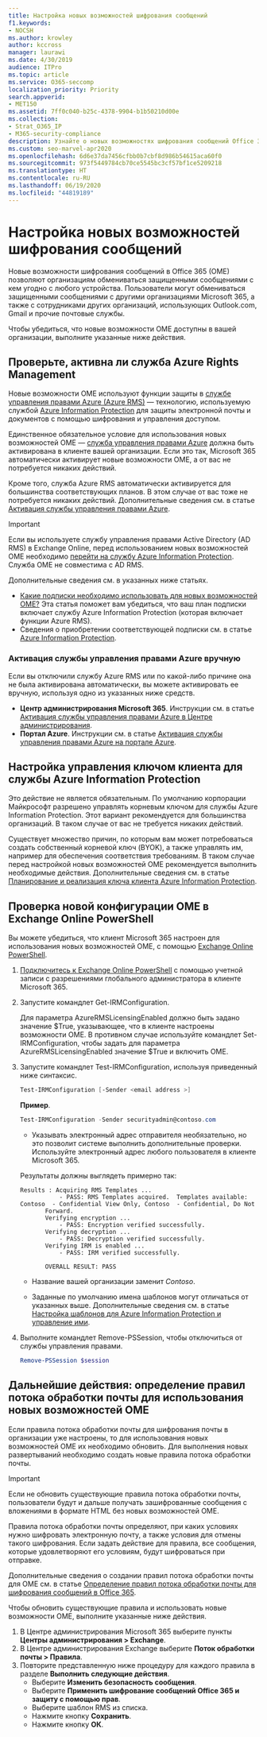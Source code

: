 ```yaml
---
title: Настройка новых возможностей шифрования сообщений
f1.keywords:
- NOCSH
ms.author: krowley
author: kccross
manager: laurawi
ms.date: 4/30/2019
audience: ITPro
ms.topic: article
ms.service: O365-seccomp
localization_priority: Priority
search.appverid:
- MET150
ms.assetid: 7ff0c040-b25c-4378-9904-b1b50210d00e
ms.collection:
- Strat_O365_IP
- M365-security-compliance
description: Узнайте о новых возможностях шифрования сообщений Office 365, позволяющих защитить переписку с людьми внутри и за пределами вашей организации.
ms.custom: seo-marvel-apr2020
ms.openlocfilehash: 6d6e37da7456cfbb0b7cbf8d986b54615aca60f0
ms.sourcegitcommit: 973f5449784cb70ce5545bc3cf57bf1ce5209218
ms.translationtype: HT
ms.contentlocale: ru-RU
ms.lasthandoff: 06/19/2020
ms.locfileid: "44819189"
---
```

# <a name="set-up-new-message-encryption-capabilities"></a>Настройка новых возможностей шифрования сообщений

Новые возможности шифрования сообщений в Office 365 (OME) позволяют организациям обмениваться защищенными сообщениями с кем угодно с любого устройства. Пользователи могут обмениваться защищенными сообщениями с другими организациями Microsoft 365, а также с сотрудниками других организаций, использующих Outlook.com, Gmail и прочие почтовые службы.

Чтобы убедиться, что новые возможности OME доступны в вашей организации, выполните указанные ниже действия.

## <a name="verify-that-azure-rights-management-is-active"></a>Проверьте, активна ли служба Azure Rights Management

Новые возможности OME используют функции защиты в [службе управления правами Azure (Azure RMS)](https://docs.microsoft.com/azure/information-protection/what-is-information-protection) — технологию, используемую службой [Azure Information Protection](https://docs.microsoft.com/azure/information-protection/what-is-azure-rms) для защиты электронной почты и документов с помощью шифрования и управления доступом.

Единственное обязательное условие для использования новых возможностей OME — [служба управления правами Azure](https://docs.microsoft.com/azure/information-protection/what-is-azure-rms) должна быть активирована в клиенте вашей организации. Если это так, Microsoft 365 автоматически активирует новые возможности OME, а от вас не потребуется никаких действий.

Кроме того, служба Azure RMS автоматически активируется для большинства соответствующих планов. В этом случае от вас тоже не потребуется никаких действий. Дополнительные сведения см. в статье [Активация службы управления правами Azure](https://docs.microsoft.com/azure/information-protection/activate-service).

>[!IMPORTANT]
>Если вы используете службу управления правами Active Directory (AD RMS) в Exchange Online, перед использованием новых возможностей OME необходимо [перейти на службу Azure Information Protection](https://docs.microsoft.com/azure/information-protection/migrate-from-ad-rms-to-azure-rms). Служба OME не совместима с AD RMS.  

Дополнительные сведения см. в указанных ниже статьях.

- [Какие подписки необходимо использовать для новых возможностей OME?](ome-faq.md#what-subscriptions-do-i-need-to-use-the-new-ome-capabilities) Эта статья поможет вам убедиться, что ваш план подписки включает службу Azure Information Protection (которая включает функции Azure RMS).
- Сведения о приобретении соответствующей подписки см. в статье [Azure Information Protection](https://azure.microsoft.com/services/information-protection/).  

### <a name="manually-activating-azure-rights-management"></a>Активация службы управления правами Azure вручную

Если вы отключили службу Azure RMS или по какой-либо причине она не была активирована автоматически, вы можете активировать ее вручную, используя одно из указанных ниже средств.

- **Центр администрирования Microsoft 365**. Инструкции см. в статье [Активация службы управления правами Azure в Центре администрирования](https://docs.microsoft.com/azure/information-protection/activate-office365).
- **Портал Azure**. Инструкции см. в статье [Активация службы управления правами Azure на портале Azure](https://docs.microsoft.com/azure/information-protection/activate-azure).

## <a name="configure-management-of-your-azure-information-protection-tenant-key"></a>Настройка управления ключом клиента для службы Azure Information Protection

Это действие не является обязательным. По умолчанию корпорации Майкрософт разрешено управлять корневым ключом для службы Azure Information Protection. Этот вариант рекомендуется для большинства организаций. В таком случае от вас не требуется никаких действий.

Существует множество причин, по которым вам может потребоваться создать собственный корневой ключ (BYOK), а также управлять им, например для обеспечения соответствия требованиям. В таком случае перед настройкой новых возможностей OME рекомендуется выполнить необходимые действия. Дополнительные сведения см. в статье [Планирование и реализация ключа клиента Azure Information Protection](https://docs.microsoft.com/information-protection/plan-design/plan-implement-tenant-key).

## <a name="verify-new-ome-configuration-in-exchange-online-powershell"></a>Проверка новой конфигурации OME в Exchange Online PowerShell

Вы можете убедиться, что клиент Microsoft 365 настроен для использования новых возможностей OME, с помощью [Exchange Online PowerShell](https://docs.microsoft.com/powershell/exchange/exchange-online/exchange-online-powershell?view=exchange-ps).
  
1. [Подключитесь к Exchange Online PowerShell](https://docs.microsoft.com/powershell/exchange/exchange-online/connect-to-exchange-online-powershell/connect-to-exchange-online-powershell) с помощью учетной записи с разрешениями глобального администратора в клиенте Microsoft 365.

2. Запустите командлет Get-IRMConfiguration.

     Для параметра AzureRMSLicensingEnabled должно быть задано значение $True, указывающее, что в клиенте настроены возможности OME. В противном случае используйте командлет Set-IRMConfiguration, чтобы задать для параметра AzureRMSLicensingEnabled значение $True и включить OME.

3. Запустите командлет Test-IRMConfiguration, используя приведенный ниже синтаксис.

     ```powershell
     Test-IRMConfiguration [-Sender <email address >]
     ```  

   **Пример**.

     ```powershell
     Test-IRMConfiguration -Sender securityadmin@contoso.com
     ```

     - Указывать электронный адрес отправителя необязательно, но это позволит системе выполнить дополнительные проверки. Используйте электронный адрес любого пользователя в клиенте Microsoft 365.

     Результаты должны выглядеть примерно так:

     ```text
     Results : Acquiring RMS Templates ...
                - PASS: RMS Templates acquired.  Templates available: Contoso  - Confidential View Only, Contoso  - Confidential, Do Not
            Forward.
            Verifying encryption ...
                - PASS: Encryption verified successfully.
            Verifying decryption ...
                - PASS: Decryption verified successfully.
            Verifying IRM is enabled ...
                - PASS: IRM verified successfully.

            OVERALL RESULT: PASS
     ```

   - Название вашей организации заменит *Contoso*.

   - Заданные по умолчанию имена шаблонов могут отличаться от указанных выше. Дополнительные сведения см. в статье [Настройка шаблонов для Azure Information Protection и управление ими](https://docs.microsoft.com/azure/information-protection/configure-policy-templates).

4. Выполните командлет Remove-PSSession, чтобы отключиться от службы управления правами.

     ```powershell
     Remove-PSSession $session
     ```

## <a name="next-steps-define-mail-flow-rules-to-use-new-ome-capabilities"></a>Дальнейшие действия: определение правил потока обработки почты для использования новых возможностей OME

Если правила потока обработки почты для шифрования почты в организации уже настроены, то для использования новых возможностей OME их необходимо обновить. Для выполнения новых развертываний необходимо создать новые правила потока обработки почты.

>[!IMPORTANT]
>Если не обновить существующие правила потока обработки почты, пользователи будут и дальше получать зашифрованные сообщения с вложениями в формате HTML без новых возможностей OME.

Правила потока обработки почты определяют, при каких условиях нужно шифровать электронную почту, а также условия для отмены такого шифрования. Если задать действие для правила, все сообщения, которые удовлетворяют его условиям, будут шифроваться при отправке.
  
Дополнительные сведения о создании правил потока обработки почты для OME см. в статье [Определение правил потока обработки почты для шифрования сообщений в Office 365](define-mail-flow-rules-to-encrypt-email.md).

Чтобы обновить существующие правила и использовать новые возможности OME, выполните указанные ниже действия.

1. В Центре администрирования Microsoft 365 выберите пункты **Центры администрирования > Exchange**.
2. В Центре администрирования Exchange выберите **Поток обработки почты > Правила**.
3. Повторите представленную ниже процедуру для каждого правила в разделе **Выполнить следующие действия**.
    - Выберите **Изменить безопасность сообщения**.
    - Выберите **Применить шифрование сообщений Office 365 и защиту с помощью прав**.
    - Выберите шаблон RMS из списка.
    - Нажмите кнопку **Сохранить**.
    - Нажмите кнопку **ОК**.
